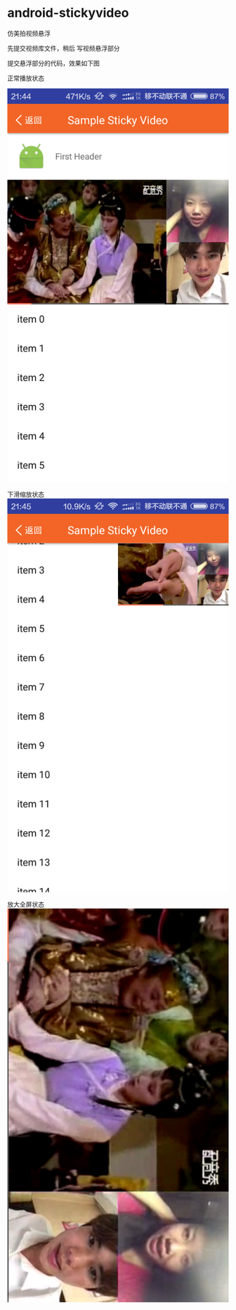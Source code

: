 # android-stickyvideo
仿美拍视频悬浮

先提交视频库文件，稍后 写视频悬浮部分

提交悬浮部分的代码，效果如下图

正常播放状态

![image](device-2016-06-12-214346.png)

下滑缩放状态
![image](device-2016-06-12-214433.png)


放大全屏状态
![image](device-2016-06-12-214528.png)


